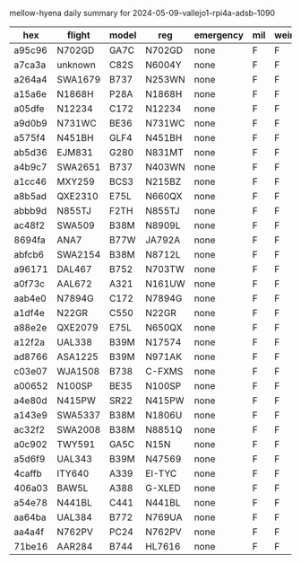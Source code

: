 mellow-hyena daily summary for 2024-05-09-vallejo1-rpi4a-adsb-1090

|hex|flight|model|reg|emergency|mil|weirdo|
|--|--|--|--|--|--|--|
|a95c96|N702GD|GA7C|N702GD|none|F|F|
|a7ca3a|unknown|C82S|N6004Y|none|F|F|
|a264a4|SWA1679|B737|N253WN|none|F|F|
|a15a6e|N1868H|P28A|N1868H|none|F|F|
|a05dfe|N12234|C172|N12234|none|F|F|
|a9d0b9|N731WC|BE36|N731WC|none|F|F|
|a575f4|N451BH|GLF4|N451BH|none|F|F|
|ab5d36|EJM831|G280|N831MT|none|F|F|
|a4b9c7|SWA2651|B737|N403WN|none|F|F|
|a1cc46|MXY259|BCS3|N215BZ|none|F|F|
|a8b5ad|QXE2310|E75L|N660QX|none|F|F|
|abbb9d|N855TJ|F2TH|N855TJ|none|F|F|
|ac48f2|SWA509|B38M|N8909L|none|F|F|
|8694fa|ANA7|B77W|JA792A|none|F|F|
|abfcb6|SWA2154|B38M|N8712L|none|F|F|
|a96171|DAL467|B752|N703TW|none|F|F|
|a0f73c|AAL672|A321|N161UW|none|F|F|
|aab4e0|N7894G|C172|N7894G|none|F|F|
|a1df4e|N22GR|C550|N22GR|none|F|F|
|a88e2e|QXE2079|E75L|N650QX|none|F|F|
|a12f2a|UAL338|B39M|N17574|none|F|F|
|ad8766|ASA1225|B39M|N971AK|none|F|F|
|c03e07|WJA1508|B738|C-FXMS|none|F|F|
|a00652|N100SP|BE35|N100SP|none|F|F|
|a4e80d|N415PW|SR22|N415PW|none|F|F|
|a143e9|SWA5337|B38M|N1806U|none|F|F|
|ac32f2|SWA2008|B38M|N8851Q|none|F|F|
|a0c902|TWY591|GA5C|N15N|none|F|F|
|a5d6f9|UAL343|B39M|N47569|none|F|F|
|4caffb|ITY640|A339|EI-TYC|none|F|F|
|406a03|BAW5L|A388|G-XLED|none|F|F|
|a54e78|N441BL|C441|N441BL|none|F|F|
|aa64ba|UAL384|B772|N769UA|none|F|F|
|aa4a4f|N762PV|PC24|N762PV|none|F|F|
|71be16|AAR284|B744|HL7616|none|F|F|
